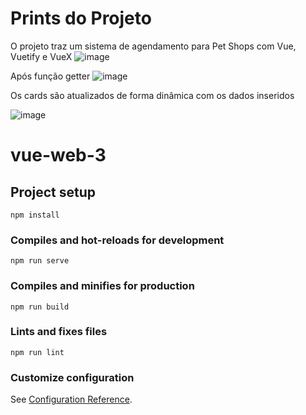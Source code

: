 # Prints do Projeto
O projeto traz um sistema de agendamento para Pet Shops com Vue, Vuetify e VueX
![image](https://user-images.githubusercontent.com/69742113/144774165-7a2bef46-b0dd-4d61-bf00-df8bd5c459c5.png)

Após função getter
![image](https://user-images.githubusercontent.com/69742113/144780589-68cece4c-00f0-40a6-b475-816135858d08.png)

Os cards são atualizados de forma dinâmica com os dados inseridos

![image](https://user-images.githubusercontent.com/69742113/144774194-f01aaf14-94e1-463b-9d21-6e241712a139.png)

# vue-web-3

## Project setup
```
npm install
```

### Compiles and hot-reloads for development
```
npm run serve
```

### Compiles and minifies for production
```
npm run build
```

### Lints and fixes files
```
npm run lint
```

### Customize configuration
See [Configuration Reference](https://cli.vuejs.org/config/).


